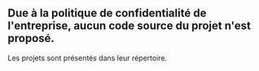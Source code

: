 ## Due à la politique de confidentialité de l'entreprise, aucun code source du projet n'est proposé.
Les projets sont présentés dans leur répertoire.
